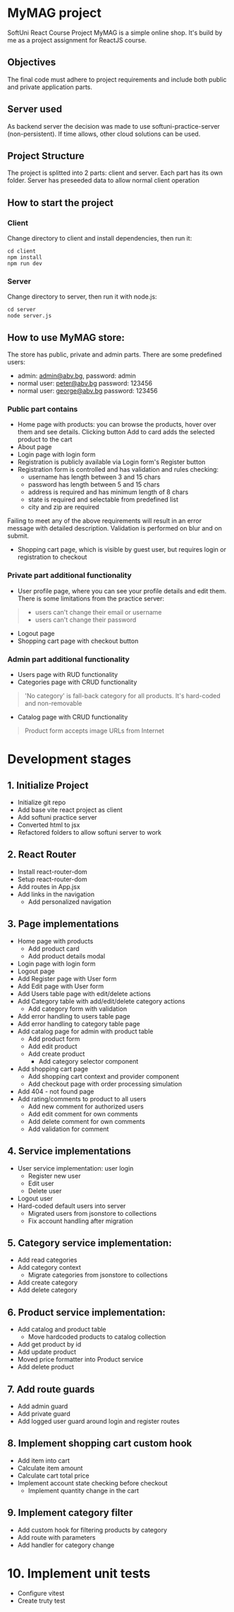 # MyMAG project 
SoftUni React Course Project
MyMAG is a simple online shop. It's build by me as a project assignment for ReactJS course.

## Objectives

The final code must adhere to project requirements and include both public and private application parts.

## Server used

As backend server the decision was made to use softuni-practice-server (non-persistent). If time allows, other cloud solutions can be used.

## Project Structure
The project is splitted into 2 parts: client and server. Each part has its own folder. Server has preseeded data to allow normal client operation

## How to start the project
### Client
Change directory to client and install dependencies, then run it:
```
cd client
npm install
npm run dev
```
### Server
Change directory to server, then run it with node.js:
```
cd server
node server.js
```

## How to use MyMAG store:
The store has public, private and admin parts. There are some predefined users:
- admin: admin@abv.bg, password: admin
- normal user: peter@abv.bg password: 123456
- normal user: george@abv.bg password: 123456

### Public part contains
- Home page with products: you can browse the products, hover over them and see details. Clicking button Add to card adds the selected product to the cart
- About page
- Login page with login form 
- Registration is publicly available via Login form's Register button
- Registration form is controlled and has validation and rules checking: 
    - username has length between 3 and 15 chars
    - password has length between 5 and 15 chars
    - address is required and has minimum length of 8 chars
    - state is required and selectable from predefined list
    - city and zip are required

Failing to meet any of the above requirements will result in an error message with detailed description. Validation is performed on blur and on submit.
    
- Shopping cart page, which is visible by guest user, but requires login or registration to checkout

### Private part additional functionality
- User profile page, where you can see your profile details and edit them. There is some limitations from the practice server:
> - users can't change their email or username
> - users can't change their password
- Logout page
- Shopping cart page with checkout button

### Admin part additional functionality
- Users page with RUD functionality
- Categories page with CRUD functionality
> 'No category' is fall-back category for all products. It's hard-coded and non-removable

- Catalog page with CRUD functionality
> Product form accepts image URLs from Internet
    
# Development stages
## 1. Initialize Project
- Initialize git repo
- Add base vite react project as client
- Add softuni practice server
- Converted html to jsx
- Refactored folders to allow softuni server to work
## 2. React Router
- Install react-router-dom
- Setup react-router-dom
- Add routes in App.jsx
- Add links in the navigation
    - Add personalized navigation
## 3. Page implementations
- Home page with products
    - Add product card
    - Add product details modal
- Login page with login form
- Logout page
- Add Register page with User form
- Add Edit page with User form
- Add Users table page with edit/delete actions
- Add Category table with add/edit/delete category actions
    - Add category form with validation
- Add error handling to users table page
- Add error handling to category table page
- Add catalog page for admin with product table
    - Add product form
    - Add edit product
    - Add create product
        - Add category selector component
- Add shopping cart page
    - Add shopping cart context and provider component
    - Add checkout page with order processing simulation
- Add 404 - not found page 
- Add rating/comments to product to all users
    - Add new comment for authorized users
    - Add edit comment for own comments
    - Add delete comment for own comments
    - Add validation for comment
## 4. Service implementations
- User service implementation: user login
    - Register new user
    - Edit user
    - Delete user
- Logout user
- Hard-coded default users into server
    - Migrated users from jsonstore to collections
    - Fix account handling after migration
## 5. Category service implementation:
- Add read categories
- Add category context
    - Migrate categories from jsonstore to collections
- Add create category
- Add delete category
## 6. Product service implementation:
- Add catalog and product table 
    - Move hardcoded products to catalog collection
- Add get product by id
- Add update product
- Moved price formatter into Product service
- Add delete product
## 7. Add route guards
- Add admin guard
- Add private guard
- Add logged user guard around login and register routes
## 8. Implement shopping cart custom hook
- Add item into cart
- Calculate item amount
- Calculate cart total price
- Implement account state checking before checkout
    - Implement quantity change in the cart
## 9. Implement category filter
- Add custom hook for filtering products by category
- Add route with parameters
- Add handler for category change
# 10. Implement unit tests
- Configure vitest
- Create truty test